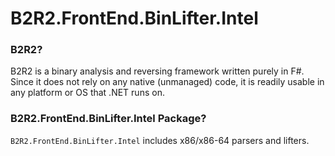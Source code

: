 # B2R2.FrontEnd.BinLifter.Intel

### B2R2?

B2R2 is a binary analysis and reversing framework written purely in F#. Since it
does not rely on any native (unmanaged) code, it is readily usable in any
platform or OS that .NET runs on.

### B2R2.FrontEnd.BinLifter.Intel Package?

`B2R2.FrontEnd.BinLifter.Intel` includes x86/x86-64 parsers and lifters.
